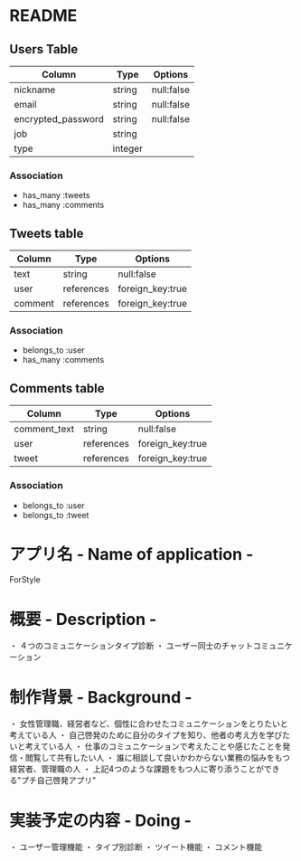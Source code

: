 # README

## Users Table

| Column             | Type    | Options    | 
| ------------------ | ------- | ---------- | 
| nickname           | string  | null:false | 
| email              | string  | null:false | 
| encrypted_password | string  | null:false | 
| job                | string  |            | 
| type               | integer |            | 

### Association

- has_many :tweets
- has_many :comments

## Tweets table

| Column  | Type       | Options          | 
| ------- | ---------- | ---------------- | 
| text    | string     | null:false       | 
| user    | references | foreign_key:true | 
| comment | references | foreign_key:true | 

### Association

- belongs_to :user
- has_many :comments

## Comments table

| Column       | Type       | Options          | 
| ------------ | ---------- | ---------------- | 
| comment_text | string     | null:false       | 
| user         | references | foreign_key:true | 
| tweet        | references | foreign_key:true |

### Association

- belongs_to :user
- belongs_to :tweet


# アプリ名  - Name of application -

ForStyle

# 概要   - Description -

・ ４つのコミュニケーションタイプ診断
・ ユーザー同士のチャットコミュニケーション


# 制作背景 - Background -

・ 女性管理職、経営者など、個性に合わせたコミュニケーションをとりたいと考えている人
・ 自己啓発のために自分のタイプを知り、他者の考え方を学びたいと考えている人
・ 仕事のコミュニケーションで考えたことや感じたことを発信・閲覧して共有したい人
・ 誰に相談して良いかわからない業務の悩みをもつ経営者、管理職の人
・ 上記4つのような課題をもつ人に寄り添うことができる"プチ自己啓発アプリ"

# 実装予定の内容 - Doing - 

・ ユーザー管理機能
・ タイプ別診断
・ ツイート機能
・ コメント機能
